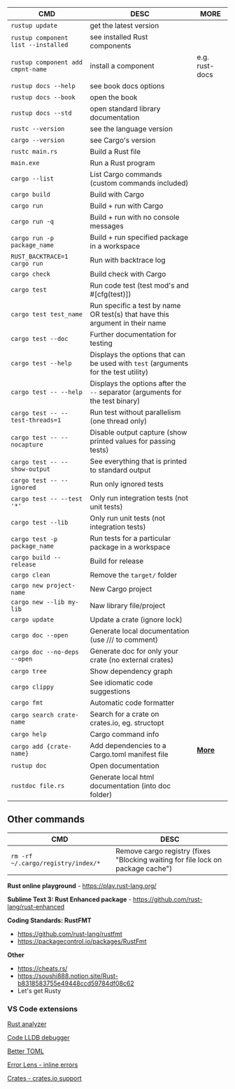 CMD | DESC | MORE
--- | ---- | ----
`rustup update` | get the latest version |
`rustup component list --installed` | see installed Rust components | 
`rustup component add cmpnt-name` | install a component | e.g. rust-docs
`rustup docs --help` | see book docs options | 
`rustup docs --book` | open the book |
`rustup docs --std` | open standard library documentation |
`rustc --version` | see the language version |
`cargo --version` | see Cargo's version |
`rustc main.rs` | Build a Rust file |
`main.exe` | Run a Rust program |
`cargo --list` | List Cargo commands (custom commands included) |
`cargo build`| Build with Cargo |
`cargo run` | Build + run with Cargo |
`cargo run -q` | Build + run with no console messages |
`cargo run -p package_name` | Build + run specified package in a workspace |
`RUST_BACKTRACE=1 cargo run` | Run with backtrace log |
`cargo check` | Build check with Cargo |
`cargo test` | Run code test (test mod's and #[cfg(test)]) |
`cargo test test_name` | Run specific a test by name OR test(s) that have this argument in their name |
`cargo test --doc` | Further documentation for testing |
`cargo test --help` | Displays the options that can be used with `test` (arguments for the test utility) |
`cargo test -- --help` | Displays the options after the `--` separator (arguments for the test binary) |
`cargo test -- --test-threads=1` | Run test without parallelism (one thread only) |
`cargo test -- --nocapture` | Disable output capture (show printed values for passing tests) |
`cargo test -- --show-output` | See everything that is printed to standard output
`cargo test -- --ignored` | Run only ignored tests |
`cargo test -- --test '*'` | Only run integration tests (not unit tests)
`cargo test --lib` | Only run unit tests (not integration tests)
`cargo test -p package_name` | Run tests for a particular package in a workspace |
`cargo build --release` | Build for release |
`cargo clean` | Remove the `target/` folder |
`cargo new project-name` | New Cargo project |
`cargo new --lib my-lib` | Naw library file/project |
`cargo update` | Update a crate (ignore lock) |
`cargo doc --open` | Generate local documentation (use /// to comment) |
`cargo doc --no-deps --open` | Generate doc for only your crate (no external crates)
`cargo tree` | Show dependency graph |
`cargo clippy` | See idiomatic code suggestions |
`cargo fmt` | Automatic code formatter |
`cargo search crate-name` | Search for a crate on crates.io, eg. structopt |
`cargo help` | Cargo command info |
`cargo add {crate-name}` | Add dependencies to a Cargo.toml manifest file | **[More](https://doc.rust-lang.org/cargo/commands/cargo-add.html)**
`rustup doc` | Open documentation |
`rustdoc file.rs` | Generate local html documentation (into doc folder) |

## Other commands

CMD | DESC
--- | ----
`rm -rf ~/.cargo/registry/index/*` | Remove cargo registry (fixes "Blocking waiting for file lock on package cache")

**Rust online playground** - https://play.rust-lang.org/

**Sublime Text 3: Rust Enhanced package** - https://github.com/rust-lang/rust-enhanced

**Coding Standards: RustFMT**

- https://github.com/rust-lang/rustfmt
- https://packagecontrol.io/packages/RustFmt

**Other**

- https://cheats.rs/
- https://soushi888.notion.site/Rust-b8318583755e49448ccd59784df08c62
- Let's get Rusty

### VS Code extensions

[Rust analyzer](https://marketplace.visualstudio.com/items?itemName=rust-lang.rust-analyzer)

[Code LLDB debugger](https://marketplace.visualstudio.com/items?itemName=vadimcn.vscode-lldb)

[Better TOML](https://marketplace.visualstudio.com/items?itemName=bungcip.better-toml)

[Error Lens - inline errors](https://marketplace.visualstudio.com/items?itemName=usernamehw.errorlens)

[Crates - crates.io support](https://marketplace.visualstudio.com/items?itemName=serayuzgur.crates)
